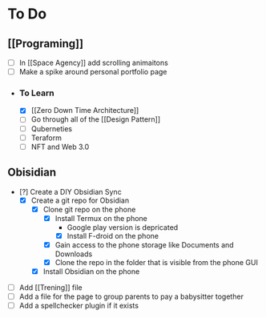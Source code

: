 # To Do

## [[Programing]]
- [ ] In [[Space Agency]] add scrolling animaitons
- [ ] Make a spike around personal portfolio page
- ### To Learn
	- [x] [[Zero Down Time Architecture]]
	- [ ] Go through all of the [[Design Pattern]]
	- [ ] Quberneties
	- [ ] Teraform
	- [ ] NFT and Web 3.0

## Obisidian
- [?] Create a DIY Obsidian Sync
	- [x] Create a git repo for Obsidian
		- [x] Clone git repo on the phone
			- [x] Install Termux on the phone
				- Google play version is depricated
				- [x] Install F-droid on the phone
			- [x] Gain access to the phone storage like Documents and Downloads
			- [x] Clone the repo in the folder that is visible from the phone GUI
		- [x] Install Obsidian on the phone
- [ ] Add [[Trening]] file
- [ ] Add a file for the page to group parents to pay a babysitter together
- [ ] Add a spellchecker plugin if it exists
